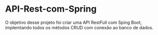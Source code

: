 # API-Rest-com-Spring
 O objetivo desse projeto foi criar uma API RestFull com Sping Boot, implemtando todos os métodos CRUD com conexão ao banco de dados.
